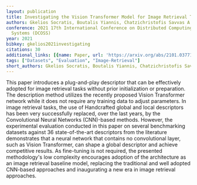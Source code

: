 ```yaml
---
layout: publication
title: Investigating the Vision Transformer Model for Image Retrieval Tasks
authors: Gkelios Socratis, Boutalis Yiannis, Chatzichristofis Savvas A.
conference: 2021 17th International Conference on Distributed Computing in Sensor
  Systems (DCOSS)
year: 2021
bibkey: gkelios2021investigating
citations: 30
additional_links: [{name: Paper, url: 'https://arxiv.org/abs/2101.03771'}]
tags: ["Datasets", "Evaluation", "Image-Retrieval"]
short_authors: Gkelios Socratis, Boutalis Yiannis, Chatzichristofis Savvas A.
---
```

This paper introduces a plug-and-play descriptor that can be effectively
adopted for image retrieval tasks without prior initialization or preparation.
The description method utilizes the recently proposed Vision Transformer
network while it does not require any training data to adjust parameters. In
image retrieval tasks, the use of Handcrafted global and local descriptors has
been very successfully replaced, over the last years, by the Convolutional
Neural Networks (CNN)-based methods. However, the experimental evaluation
conducted in this paper on several benchmarking datasets against 36
state-of-the-art descriptors from the literature demonstrates that a neural
network that contains no convolutional layer, such as Vision Transformer, can
shape a global descriptor and achieve competitive results. As fine-tuning is
not required, the presented methodology's low complexity encourages adoption of
the architecture as an image retrieval baseline model, replacing the
traditional and well adopted CNN-based approaches and inaugurating a new era in
image retrieval approaches.